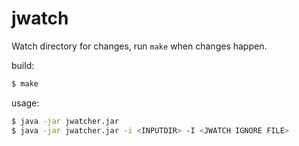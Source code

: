 # jwatch

Watch directory for changes, run `make` when changes happen.

build:

```bash
$ make
```

usage:

```bash
$ java -jar jwatcher.jar
$ java -jar jwatcher.jar -i <INPUTDIR> -I <JWATCH IGNORE FILE>
```
